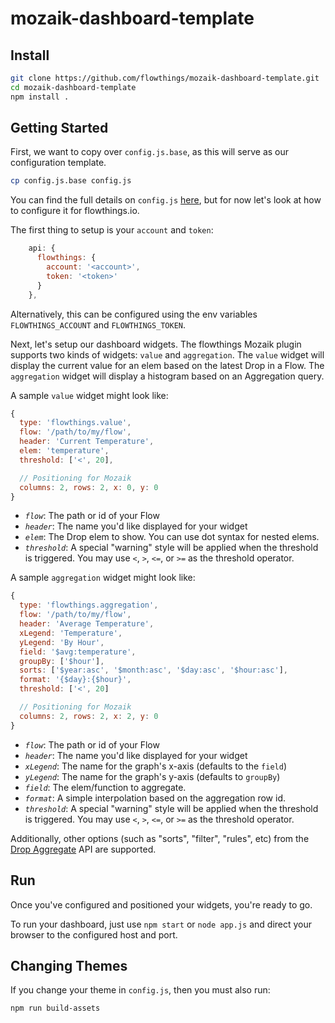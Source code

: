 # mozaik-dashboard-template

## Install

```sh
git clone https://github.com/flowthings/mozaik-dashboard-template.git
cd mozaik-dashboard-template
npm install .
```

## Getting Started

First, we want to copy over `config.js.base`, as this will serve as our
configuration template.

```sh
cp config.js.base config.js
```

You can find the full details on `config.js` [here](http://mozaik.rocks/docs/config-file.html),
but for now let's look at how to configure it for flowthings.io.

The first thing to setup is your `account` and `token`:

```js
    api: {
      flowthings: {
        account: '<account>',
        token: '<token>'
      }
    },
```

Alternatively, this can be configured using the env variables `FLOWTHINGS_ACCOUNT`
and `FLOWTHINGS_TOKEN`.

Next, let's setup our dashboard widgets. The flowthings Mozaik plugin supports
two kinds of widgets: `value` and `aggregation`. The `value` widget will display
the current value for an elem based on the latest Drop in a Flow. The `aggregation`
widget will display a histogram based on an Aggregation query.

A sample `value` widget might look like:
```js
{
  type: 'flowthings.value',
  flow: '/path/to/my/flow',
  header: 'Current Temperature',
  elem: 'temperature',
  threshold: ['<', 20],

  // Positioning for Mozaik
  columns: 2, rows: 2, x: 0, y: 0
}
```

-   *`flow`*: The path or id of your Flow
-   *`header`*: The name you'd like displayed for your widget
-   *`elem`*: The Drop elem to show. You can use dot syntax for nested elems.
-   *`threshold`*: A special "warning" style will be applied when the threshold is triggered.
    You may use `<`, `>`, `<=`, or `>=` as the threshold operator.

A sample `aggregation` widget might look like:
```js
{
  type: 'flowthings.aggregation',
  flow: '/path/to/my/flow',
  header: 'Average Temperature',
  xLegend: 'Temperature',
  yLegend: 'By Hour',
  field: '$avg:temperature',
  groupBy: ['$hour'],
  sorts: ['$year:asc', '$month:asc', '$day:asc', '$hour:asc'],
  format: '{$day}:{$hour}',
  threshold: ['<', 20]

  // Positioning for Mozaik
  columns: 2, rows: 2, x: 2, y: 0
}
```

-   *`flow`*: The path or id of your Flow
-   *`header`*: The name you'd like displayed for your widget
-   *`xLegend`*: The name for the graph's x-axis (defaults to the `field`)
-   *`yLegend`*: The name for the graph's y-axis (defaults to `groupBy`)
-   *`field`*: The elem/function to aggregate.
-   *`format`*: A simple interpolation based on the aggregation row id.
-   *`threshold`*: A special "warning" style will be applied when the threshold is triggered.
    You may use `<`, `>`, `<=`, or `>=` as the threshold operator.

Additionally, other options (such as "sorts", "filter", "rules", etc) from the
[Drop Aggregate](https://flowthings.io/docs/flow-drop-aggregate) API are supported.

## Run

Once you've configured and positioned your widgets, you're ready to go.

To run your dashboard, just use `npm start` or `node app.js` and direct your
browser to the configured host and port.

## Changing Themes

If you change your theme in `config.js`, then you must also run:

```sh
npm run build-assets
```
